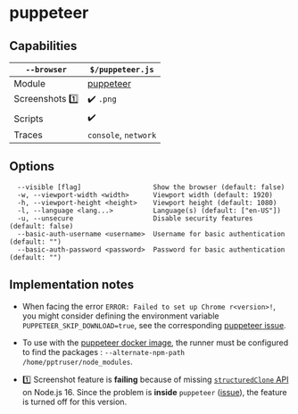 # puppeteer

## Capabilities

| `--browser` | `$/puppeteer.js` |
|---|---|
| Module | [puppeteer](https://www.npmjs.com/package/puppeteer) |
| Screenshots 1️⃣ | ✔️ `.png` |
| Scripts | ✔️ |
| Traces | `console`, `network` |

## Options
```text
  --visible [flag]                  Show the browser (default: false)
  -w, --viewport-width <width>      Viewport width (default: 1920)
  -h, --viewport-height <height>    Viewport height (default: 1080)
  -l, --language <lang...>          Language(s) (default: ["en-US"])
  -u, --unsecure                    Disable security features (default: false)
  --basic-auth-username <username>  Username for basic authentication (default: "")
  --basic-auth-password <password>  Password for basic authentication (default: "")
```

## Implementation notes

* When facing the error `ERROR: Failed to set up Chrome r<version>!`, you might consider defining the environment variable `PUPPETEER_SKIP_DOWNLOAD=true`, see the corresponding [puppeteer issue](https://github.com/puppeteer/puppeteer/issues/6492).

* To use with the [puppeteer docker image](ghcr.io/puppeteer/puppeteer), the runner must be configured to find the packages : `--alternate-npm-path /home/pptruser/node_modules`.

* 1️⃣ Screenshot feature is **failing** because of missing [`structuredClone` API](https://developer.mozilla.org/en-US/docs/Web/API/structuredClone#browser_compatibility) on Node.js 16. Since the problem is **inside** `puppeteer` ([issue](https://github.com/puppeteer/puppeteer/issues/11004)), the feature is turned off for this version.